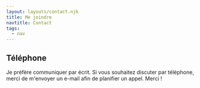 ```yaml
---
layout: layouts/contact.njk
title: Me joindre
navtitle: Contact
tags:
  - nav
---
```


## Téléphone

Je préfère communiquer par écrit. Si vous souhaitez discuter par téléphone, merci de m'envoyer un e-mail afin de planifier un appel. Merci !